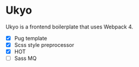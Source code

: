 # Ukyo

Ukyo is a frontend boilerplate that uses Webpack 4.

- [x] Pug template
- [x] Scss style preprocessor
- [x] HOT
- [ ] Sass MQ